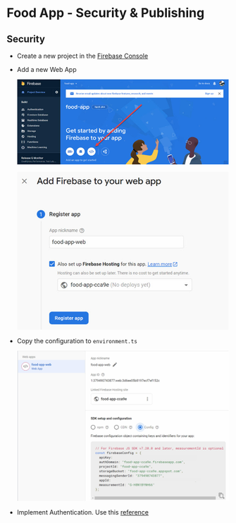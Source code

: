 # Food App - Security & Publishing

## Security

- Create a new project in the [Firebase Console](https://console.firebase.google.com/)

- Add a new Web App

    ![add-app](_images/add-app.jpg)

    ![web-app](_images/web-app.jpg)

- Copy the configuration to `environment.ts`    

    ![web-app](_images/config.jpg)

- Implement Authentication. Use this [reference](/Demos/10-Securing-Publishing/demo-ui)